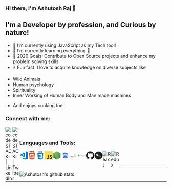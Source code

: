 ### Hi there, I'm Ashutosh Raj  👋

## I'm a Developer by profession, and Curious by nature!
- 🔭 I’m currently using JavaScript as my Tech tool!
- 🌱 I’m currently learning everything 🤣
- 🥅 2020 Goals: Contribute to Open Source projects and enhance my problem solving skills
- ⚡ Fun fact: I love to acquire knowledge on diverse subjects like 
+ Wild Animals
+ Human psychology
+ Spirituality
+ Inner Working of Human Body and Man made machines
- And enjoys cooking too

### Connect with me:

[<img align="left" alt="codeSTACKr | LinkedIn" width="22px" src="https://cdn.jsdelivr.net/npm/simple-icons@v3/icons/linkedin.svg" />][linkedin]
[<img align="left" alt="codeSTACKr | Twitter" width="22px" src="https://cdn.jsdelivr.net/npm/simple-icons@v3/icons/twitter.svg" />][twitter]


<br />

### Languages and Tools:

[<img align="left" alt="Visual Studio Code" width="26px" src="https://raw.githubusercontent.com/github/explore/80688e429a7d4ef2fca1e82350fe8e3517d3494d/topics/visual-studio-code/visual-studio-code.png" />][vsCode]
[<img align="left" alt="HTML5" width="26px" src="https://raw.githubusercontent.com/github/explore/80688e429a7d4ef2fca1e82350fe8e3517d3494d/topics/html/html.png" />][html]
[<img align="left" alt="CSS3" width="26px" src="https://raw.githubusercontent.com/github/explore/80688e429a7d4ef2fca1e82350fe8e3517d3494d/topics/css/css.png" />][css]
[<img align="left" alt="JavaScript" width="26px" src="https://raw.githubusercontent.com/github/explore/80688e429a7d4ef2fca1e82350fe8e3517d3494d/topics/javascript/javascript.png" />][javascript]
[<img align="left" alt="Node.js" width="26px" src="https://raw.githubusercontent.com/github/explore/80688e429a7d4ef2fca1e82350fe8e3517d3494d/topics/nodejs/nodejs.png" />][node]
[<img align="left" alt="SQL" width="26px" src="https://raw.githubusercontent.com/github/explore/80688e429a7d4ef2fca1e82350fe8e3517d3494d/topics/sql/sql.png" />][sql]
[<img align="left" alt="MySQL" width="26px" src="https://raw.githubusercontent.com/github/explore/80688e429a7d4ef2fca1e82350fe8e3517d3494d/topics/mysql/mysql.png" />][mysql]
[<img align="left" alt="MongoDB" width="26px" src="https://raw.githubusercontent.com/github/explore/80688e429a7d4ef2fca1e82350fe8e3517d3494d/topics/mongodb/mongodb.png" />][mongo]
[<img align="left" alt="GitHub" width="26px" src="https://raw.githubusercontent.com/github/explore/78df643247d429f6cc873026c0622819ad797942/topics/github/github.png" />][github]
[<img align="left" alt="Nano" width="26px" src="https://raw.githubusercontent.com/github/explore/80688e429a7d4ef2fca1e82350fe8e3517d3494d/topics/terminal/terminal.png" />][nano]
[<img align="left" alt="React" width="26px" src="https://github.com/react-icons/react-icons/blob/master/react-icons.svg" />][react]
[<img align="left" alt="Redux" width="26px" src="https://github.com/reduxjs/redux/blob/master/logo/logo.png" />][redux]


<br />
<br />

---

![Ashutosh's github stats](https://github-readme-stats.vercel.app/api?username=ashutoshraj01&show_icons=true&theme=merko)

---
[twitter]: https://twitter.com/Ashutos20846386
[linkedin]:  https://www.linkedin.com/in/ashutosh-raj-a835a1132/
[nano]: https://en.wikipedia.org/wiki/GNU_nano
[github]: https://github.com/
[mongo]: https://www.mongodb.com/
[mysql]: https://www.mysql.com/
[sql]: https://en.wikipedia.org/wiki/SQL
[node]: https://nodejs.org/en/
[javascript]: https://developer.mozilla.org/en-US/docs/Web/JavaScript
[css]: https://en.wikipedia.org/wiki/Cascading_Style_Sheets
[html]: https://en.wikipedia.org/wiki/HTML
[vsCode]: https://code.visualstudio.com/
[react]: https://reactjs.org/
[redux]: https://redux.js.org/
